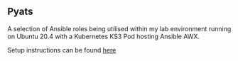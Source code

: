 ## Pyats

A selection of Ansible roles being utilised within my lab environment running on Ubuntu 20.4 with a Kubernetes KS3 Pod hosting Ansible AWX.

Setup instructions can be found [here](https://www.linkedin.com/pulse/installing-ansible-awx-ubuntu-204-kubernetes-ks3-stephen-paynter-1e/)

